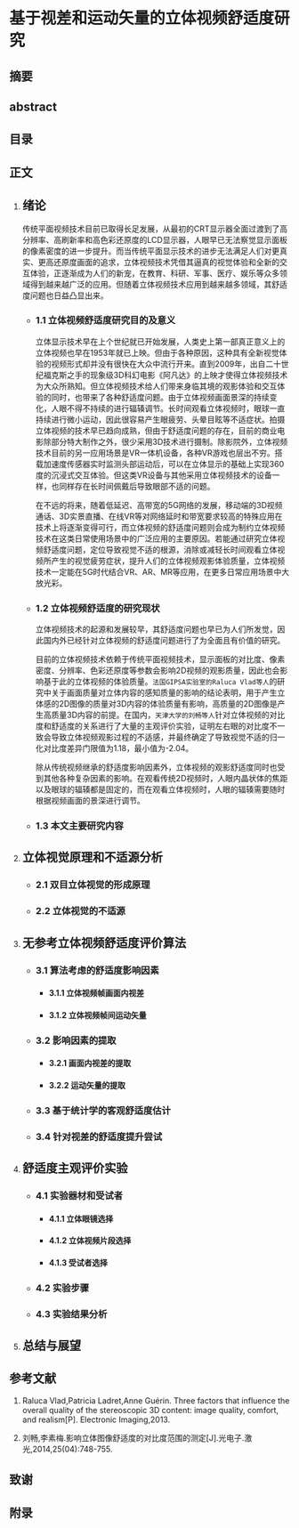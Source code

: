 # 基于视差和运动矢量的立体视频舒适度研究

## 摘要

## abstract

## 目录

## 正文

1. ## 绪论

    传统平面视频技术目前已取得长足发展，从最初的CRT显示器全面过渡到了高分辨率、高刷新率和高色彩还原度的LCD显示器，人眼早已无法察觉显示面板的像素密度的进一步提升。而当传统平面显示技术的进步无法满足人们对更真实、更高还原度画面的追求，立体视频技术凭借其逼真的视觉体验和全新的交互体验，正逐渐成为人们的新宠，在教育、科研、军事、医疗、娱乐等众多领域得到越来越广泛的应用。但随着立体视频技术应用到越来越多领域，其舒适度问题也日益凸显出来。

    - ### 1.1 立体视频舒适度研究目的及意义

        立体显示技术早在上个世纪就已开始发展，人类史上第一部真正意义上的立体视频也早在1953年就已上映。但由于各种原因，这种具有全新视觉体验的视频形式却并没有很快在大众中流行开来。直到2009年，出自二十世纪福克斯之手的现象级3D科幻电影《阿凡达》的上映才使得立体视频技术为大众所熟知。但立体视频技术给人们带来身临其境的观影体验和交互体验的同时，也带来了各种舒适度问题。由于立体视频画面景深的持续变化，人眼不得不持续的进行辐辏调节。长时间观看立体视频时，眼球一直持续进行微小运动，因此很容易产生眼疲劳、头晕目眩等不适症状。拍摄立体视频的技术早已趋向成熟，但由于舒适度问题的存在，目前的商业电影除部分特大制作之外，很少采用3D技术进行摄制。除影院外，立体视频技术目前的另一应用场景是VR一体机设备，各种VR游戏也层出不穷。搭载加速度传感器实时监测头部运动后，可以在立体显示的基础上实现360度的沉浸式交互体验。但这类VR设备与其他采用立体视频技术的设备一样，也同样存在长时间佩戴后导致眼部不适的问题。
        
        在不远的将来，随着低延迟、高带宽的5G网络的发展，移动端的3D视频通话、3D实景直播、在线VR等对网络延时和带宽要求较高的特殊应用在技术上将逐渐变得可行，而立体视频的舒适度问题则会成为制约立体视频技术在这类日常使用场景中的广泛应用的主要原因。若能通过研究立体视频舒适度问题，定位导致视觉不适的根源，消除或减轻长时间观看立体视频所产生的视觉疲劳症状，提升人们的立体视频观影体验质量，立体视频技术一定能在5G时代结合VR、AR、MR等应用，在更多日常应用场景中大放光彩。

    - ### 1.2 立体视频舒适度的研究现状

        立体视频技术的起源和发展较早，其舒适度问题也早已为人们所发觉，因此国内外已经针对立体视频的舒适度问题进行了为全面且有价值的研究。
        
        目前的立体视频技术依赖于传统平面视频技术，显示面板的对比度、像素密度、分辨率、色彩还原度等参数会影响2D视频的观影质量，因此也会影响基于此的立体视频的体验质量。`法国GIPSA实验室的Raluca Vlad等人`的研究中关于画面质量对立体内容的感知质量的影响的结论表明，用于产生立体感的2D图像的质量对3D内容的体验质量有影响，高质量的2D图像是产生高质量3D内容的前提。在国内，`天津大学的刘畅等人`针对立体视频的对比度和舒适度的关系进行了大量的主观评价实验，证明左右眼的对比度不一致会导致立体视频观影过程的不适感，并最终确定了导致视觉不适的归一化对比度差异门限值为1.18，最小值为-2.04。

        除从传统视频继承的舒适度影响因素外，立体视频的观影舒适度同时也受到其他各种复杂因素的影响。在观看传统2D视频时，人眼内晶状体的焦距以及眼球的辐辏都是固定的，而在观看立体视频时，人眼的辐辏需要随时根据视频画面的景深进行调节。

    - ### 1.3 本文主要研究内容

2. ## 立体视觉原理和不适源分析

    - ### 2.1 双目立体视觉的形成原理
    
    - ### 2.2 立体视觉的不适源

        

3. ## 无参考立体视频舒适度评价算法

    - ### 3.1 算法考虑的舒适度影响因素

        - #### 3.1.1 立体视频帧画面内视差

        - #### 3.1.2 立体视频帧间运动矢量

    - ### 3.2 影响因素的提取
        
        - #### 3.2.1 画面内视差的提取
        
        - #### 3.2.2 运动矢量的提取

    - ### 3.3 基于统计学的客观舒适度估计

    - ### 3.4 针对视差的舒适度提升尝试
        

4. ## 舒适度主观评价实验

    - ### 4.1 实验器材和受试者

        - #### 4.1.1 立体眼镜选择

        - #### 4.1.2 立体视频片段选择

        - #### 4.1.3 受试者选择

    - ### 4.2 实验步骤

    - ### 4.3 实验结果分析

5. ## 总结与展望

## 参考文献

1. Raluca Vlad,Patricia Ladret,Anne Guérin. Three factors that influence the overall quality of the stereoscopic 3D content: image quality, comfort, and realism[P]. Electronic Imaging,2013.

2. 刘畅,李素梅.影响立体图像舒适度的对比度范围的测定[J].光电子.激光,2014,25(04):748-755.


## 致谢

## 附录

